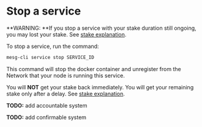 # Stop a service

**WARNING: **If you stop a service with your stake duration still ongoing, you may lost your stake. See [stake explanation](/service/run/README.md).

To stop a service, run the command:

```bash
mesg-cli service stop SERVICE_ID
```

This command will stop the docker container and unregister from the Network that your node is running this service.

You will **NOT** get your stake back immediately. You will get your remaining stake only after a delay. See [stake explanation](/service/run/README.md).

**TODO:** add accountable system

**TODO:** add confirmable system

